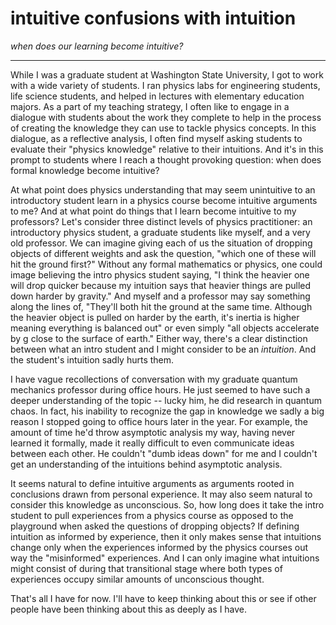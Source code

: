 # intuitive confusions with intuition

_when does our learning become intuitive?_

---

While I was a graduate student at Washington State University, I got to work with a wide variety of students. I ran physics labs for engineering students, life science students, and helped in lectures with elementary education majors. As a part of my teaching strategy, I often like to engage in a dialogue with students about the work they complete to help in the process of creating the knowledge they can use to tackle physics concepts. In this dialogue, as a reflective analysis, I often find myself asking students to evaluate their "physics knowledge" relative to their intuitions. And it's in this prompt to students where I reach a thought provoking question: when does formal knowledge become intuitive?

At what point does physics understanding that may seem unintuitive to an introductory student learn in a physics course become intuitive arguments to me? And at what point do things that I learn become intuitive to my professors? Let's consider three distinct levels of physics practitioner: an introductory physics student, a graduate students like myself, and a very old professor. We can imagine giving each of us the situation of dropping objects of different weights and ask the question, "which one of these will hit the ground first?" Without any formal mathematics or physics, one could image believing the intro physics student saying, "I think the heavier one will drop quicker because my intuition says that heavier things are pulled down harder by gravity." And myself and a professor may say something along the lines of, "They'll both hit the ground at the same time. Although the heavier object is pulled on harder by the earth, it's inertia is higher meaning everything is balanced out" or even simply "all objects accelerate by g close to the surface of earth." Either way, there's a clear distinction between what an intro student and I might consider to be an _intuition_. And the student's intuition sadly hurts them.

I have vague recollections of conversation with my graduate quantum mechanics professor during office hours. He just seemed to have such a deeper understanding of the topic -- lucky him, he did research in quantum chaos. In fact, his inability to recognize the gap in knowledge we sadly a big reason I stopped going to office hours later in the year. For example, the amount of time he'd throw asymptotic analysis my way, having never learned it formally, made it really difficult to even communicate ideas between each other. He couldn't "dumb ideas down" for me and I couldn't get an understanding of the intuitions behind asymptotic analysis.

It seems natural to define intuitive arguments as arguments rooted in conclusions drawn from personal experience. It may also seem natural to consider this knowledge as unconscious. So, how long does it take the intro student to pull experiences from a physics course as opposed to the playground when asked the questions of dropping objects? If defining intuition as informed by experience, then it only makes sense that intuitions change only when the experiences informed by the physics courses out way the "misinformed" experiences. And I can only imagine what intuitions might consist of during that transitional stage where both types of experiences occupy similar amounts of unconscious thought.

That's all I have for now. I'll have to keep thinking about this or see if other people have been thinking about this as deeply as I have.
